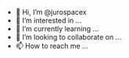 - 👋 Hi, I’m @jurospacex
- 👀 I’m interested in ...
- 🌱 I’m currently learning ...
- 💞️ I’m looking to collaborate on ...
- 📫 How to reach me ...

<!---
jurospacex/jurospacex is a ✨ special ✨ repository because its `README.md` (this file) appears on your GitHub profile.
You can click the Preview link to take a look at your changes.
--->
